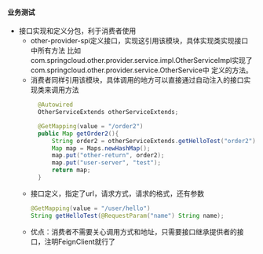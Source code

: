 
#### 业务测试
* 接口实现和定义分包，利于消费者使用  
    - other-provider-spi定义接口，实现这引用该模块，具体实现类实现接口中所有方法
    比如com.springcloud.other.provider.service.impl.OtherServiceImpl实现了com.springcloud.other.provider.service.OtherService中
    定义的方法。  
    - 消费者同样引用该模块，具体调用的地方可以直接通过自动注入的接口实现类来调用方法
        ```java
          @Autowired
          OtherServiceExtends otherServiceExtends;
      
          @GetMapping(value = "/order2")
          public Map getOrder2(){
              String order2 = otherServiceExtends.getHelloTest("order2");
              Map map = Maps.newHashMap();
              map.put("other-return", order2);
              map.put("user-server", "test");
              return map;
          }
        ```
    - 接口定义，指定了url，请求方式，请求的格式，还有参数
        ```java
        @GetMapping(value = "/user/hello")
        String getHelloTest(@RequestParam("name") String name);
        ```
    - 优点：消费者不需要关心调用方式和地址，只需要接口继承提供者的接口，注明FeignClient就行了 
